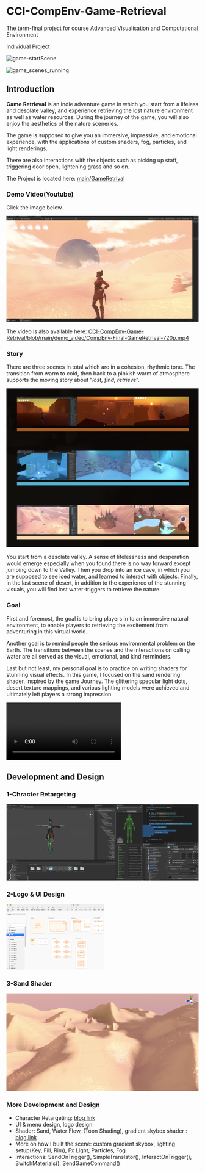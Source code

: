 # CCI-CompEnv-Game-Retrieval

The term-final project for course Advanced Visualisation and Computational Environment

Individual Project

![game-startScene](README.assets/game-startScene.gif)

![game_scenes_running](README.assets/game_scenes_running.gif)

## Introduction

**Game** **Retrieval** is an indie adventure game in which you start from a lifeless and desolate valley, and experience retrieving the lost nature environment as well as water resources. During the journey of the game, you will also enjoy the aesthetics of the nature sceneries. 

The game is supposed to give you an immersive, impressive, and emotional experience, with the applications of custom shaders, fog, particles, and light renderings.

There are also interactions with the objects such as picking up staff, triggering door open, lightening grass and so on. 

The Project is located here: [main/GameRetrival](https://github.com/nannz/CCI-CompEnv-Game-Retrival/tree/main/GameRetrival)

### Demo Video(Youtube)

Click the image below.

[![Demo Video](README.assets/Game_Sand_Scene_screenShot.png)](https://www.youtube.com/watch?v=PofXuApfCjs "Demo Video on Youtube: CompEnv-Final-GameRetrieval")

The video is also available here: [CCI-CompEnv-Game-Retrival/blob/main/demo_video/CompEnv-Final-GameRetrival-720p.mp4](https://github.com/nannz/CCI-CompEnv-Game-Retrival/blob/main/demo_video/CompEnv-Final-GameRetrival-720p.mp4)

### Story

There are three scenes in total which are in a cohesion, rhythmic tone. The transition from warm to cold, then back to a pinkish warm of atmosphere supports the moving story about “*lost, find, retrieve*”. 

![scene-colorToningChange](README.assets/scene-colorToningChange.png)

You start from a desolate valley. A sense of lifelessness and  desperation would emerge especially when you found there is no way forward except jumping down to the Valley. Then you drop into an ice cave, in which you are supposed to see iced water, and learned to interact with objects. Finally, in the last scene of desert, in addition to the experience of the stunning visuals, you will find lost water-triggers to retrieve the nature.

### Goal

First and foremost, the goal is to bring players in to an immersive natural environment, to enable players to retrieving the excitement from adventuring in this virtual world.

Another goal is to remind people the serious environmental problem on the Earth. The transitions between the scenes and the interactions on calling water are all served as the visual, emotional, and kind rerminders.

Last but not least, my personal goal is to practice on writing shaders for stunning visual effects. In this game, I focused on the sand rendering shader, inspired by the game Journey. The glittering specular light dots, desert texture mappings, and various lighting models were achieved and ultimately left players a strong impression.

<video src="README.assets/Game_Sand_Running.mov"></video>

## Development and Design

### 1-Chracter Retargeting

![1-characterRetargeting](README.assets/1-characterRetargeting.png)

### 2-Logo & UI Design

<img src="README.assets/2-UI.png" alt="2-UI" style="zoom:25%;" />

### 3-Sand Shader

![SandRendering_0](README.assets/SandRendering_0.png)

### More Development and Design

- Character Retargeting: [blog link](https://nanzhaodocumentations.wordpress.com/2021/06/05/comp-env-final-3d-game-kit-and-change-the-character-targeting/)
- UI & menu design, logo design
- Shader: Sand, Water Flow, (Toon Shading), gradient skybox shader : [blog link](https://nanzhaodocumentations.wordpress.com/2021/06/08/comp-env-final-sand-scene-shader-skybox-fog-particles/)
- More on how I built the scene: custom gradient skybox, lighting setup(Key, Fill, Rim), Fx Light, Particles, Fog
- Interactions: SendOnTrigger(), SimpleTranslator(), InteractOnTrigger(), SwitchMaterials(), SendGameCommand()
